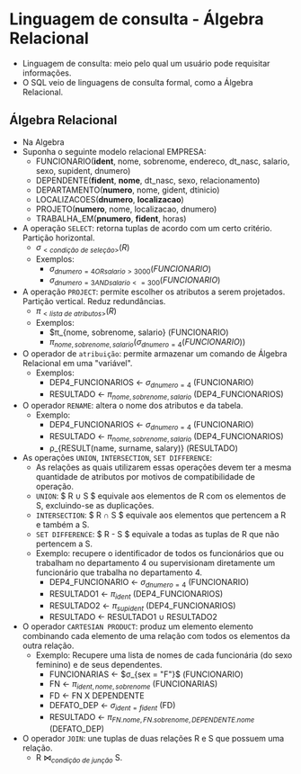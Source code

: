 # Linguagem de consulta - Álgebra Relacional
*   Linguagem de consulta: meio pelo qual um usuário pode requisitar informações.
*   O SQL veio de linguagens de consulta formal, como a Álgebra Relacional.

## Álgebra Relacional
*   Na Algebra 
*   Suponha o seguinte modelo relacional EMPRESA:
    *   FUNCIONARIO(**ident**, nome, sobrenome, endereco, dt_nasc, salario, sexo, supident, dnumero)
    *   DEPENDENTE(**fident**, **nome**, dt_nasc, sexo, relacionamento)
    *   DEPARTAMENTO(**numero**, nome, gident, dtinicio)
    *   LOCALIZACOES(**dnumero**, **localizacao**)
    *   PROJETO(**numero**, nome, localizacao, dnumero)
    *   TRABALHA_EM(**pnumero**, **fident**, horas)
*   A operação `SELECT`: retorna tuplas de acordo com um certo critério. Partição horizontal.
    *   $σ_{<condição ~ de ~ seleção>} (R)$
    *   Exemplos:
        *   $σ_{dnumero=4 OR salario>3000} (FUNCIONARIO)$
        *   $σ_{dnumero=3 AND salario<= 300} (FUNCIONARIO)$
*   A operação `PROJECT`: permite escolher os atributos a serem projetados. Partição vertical. Reduz redundâncias.
    *   $π_{<lista ~ de ~ atributos>} (R)$
    *   Exemplos:
        *   $π_{nome, sobrenome, salario} (FUNCIONARIO)
        *   $π_{nome, sobrenome, salario} (σ_{dnumero = 4} (FUNCIONARIO))$
*   O operador de `atribuição`: permite armazenar um comando de Álgebra Relacional em uma "variável".
    *   Exemplos:
        *   DEP4_FUNCIONARIOS &larr; $σ_{dnumero=4}$ (FUNCIONARIO)
        *   RESULTADO &larr; $π_{nome, sobrenome, salario}$ (DEP4_FUNCIONARIOS)
*   O operador `RENAME`: altera o nome dos atributos e da tabela.
    *   Exemplo:
        *   DEP4_FUNCIONARIOS &larr; $σ_{dnumero=4}$ (FUNCIONARIO)
        *   RESULTADO &larr; $π_{nome, sobrenome, salario}$ (DEP4_FUNCIONARIOS)
        *   ρ_{RESULT(name, surname, salary)} (RESULTADO)
*   As operações `UNION`, `INTERSECTION`, `SET DIFFERENCE`:
    *   As relações as quais utilizarem essas operações devem ter a mesma quantidade de atributos por motivos de compatibilidade de operação.
    *   `UNION`: $ R ∪ S $ equivale aos elementos de R com os elementos de S, excluindo-se as duplicações.
    *   `INTERSECTION`: $ R ∩ S $ equivale aos elementos que pertencem a R e também a S.
    *   `SET DIFFERENCE`: $ R - S $ equivale a todas as tuplas de R que não pertencem a S.
    *   Exemplo: recupere o identificador de todos os funcionários que ou trabalham no departamento 4 ou supervisionam diretamente um funcionário que trabalha no departamento 4.
        *   DEP4_FUNCIONARIO &larr; $σ_{dnumero=4}$ (FUNCIONARIO)
        *   RESULTADO1 &larr; $π_{ident}$ (DEP4_FUNCIONARIOS)
        *   RESULTADO2 &larr; $π_{supident}$ (DEP4_FUNCIONARIOS)
        *   RESULTADO &larr; RESULTADO1 ∪ RESULTADO2
*   O operador `CARTESIAN PRODUCT`: produz um elemento elemento combinando cada elemento de uma relação com todos os elementos da outra relação.
    *   Exemplo: Recupere uma lista de nomes de cada funcionária (do sexo feminino) e de seus dependentes.
        *   FUNCIONARIAS &larr; $σ_{sex = "F"}$ (FUNCIONARIO)
        *   FN &larr; $π_{ident, nome, sobrenome}$ (FUNCIONARIAS)
        *   FD &larr; FN X DEPENDENTE
        *   DEFATO_DEP &larr; $σ_{ident = fident}$ (FD)
        *   RESULTADO &larr; $π_{FN.nome, FN.sobrenome, DEPENDENTE.nome}$ (DEFATO_DEP)
*   O operador `JOIN`: une tuplas de duas relações R e S que possuem uma relação.
    *   R $⋈_{condição ~ de ~ junção}$ S.
